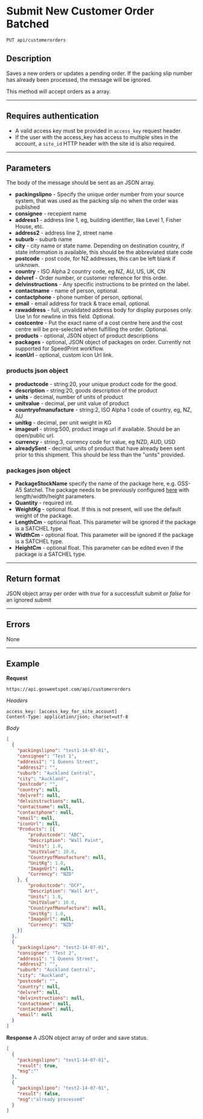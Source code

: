 # Submit New Customer Order Batched

    PUT api/customerorders

## Description
Saves a new orders or updates a pending order. If the packing slip number has already been processed, the message will be ignored.

This method will accept orders as a array.

***

## Requires authentication
* A valid access key must be provided in `access_key` request header.
* If the user with the access_key has access to multiple sites in the account, a `site_id` HTTP header with the site id is also required.

***

## Parameters

The body of the message should be sent as an JSON array.

- **packingslipno** - Specify the unique order number from your source system, that was used as the packing slip no when the order was published
- **consignee** - recepient name
- **address1** - address line 1, eg, building identifier, like Level 1, Fisher House, etc.
- **address2** - address line 2, street name
- **suburb** - suburb name
- **city** - city name or state name. Depending on destination country, if state information is available, this should be the abbreviated state code
- **postcode** - post code, for NZ addresses, this can be left blank if unknown.
- **country** - ISO Alpha 2 country code, eg NZ, AU, US, UK, CN
- **delvref** - Order number, or customer reference for this order.
- **delvinstructions** - Any specific instructions to be printed on the label.
- **contactname** - name of person, optional.
- **contactphone** - phone number of person, optional.
- **email** - email address for track & trace email, optional.
- **rawaddress** - full, unvalidated address body for display purposes only. Use \n for newline in this field. Optional.
- **costcentre** - Put the exact name of a cost centre here and the cost centre will be pre-selected when fulfilling the order. Optional.
- **products** - optional, JSON object of product descriptions
- **packages** - optional, JSON object of packages on order. Currently not supported for SpeedPrint workflow.
- **iconUrl** - optional, custom icon Url link.

### products json object
- **productcode** - string:20, your unique product code for the good.
- **description** - string:20, goods description of the product
- **units** - decimal, number of units of product
- **unitvalue** - decimal, per unit value of product
- **countryofmanufacture** - string:2, ISO Alpha 1 code of country, eg, NZ, AU
- **unitkg** - decimal, per unit weight in KG
- **imageurl** - string:500, product image url if available. Should be an open/public url.
- **currency** - string:3, currency code for value, eg NZD, AUD, USD
- **alreadySent** - decimal, units of product that have already been sent prior to this shipment. This should be less than the "units" provided.

### packages json object
- **PackageStockName** specify the name of the package here, e.g. GSS-A5 Satchel. The package needs to be previously configured [here](https://ship.gosweetspot.com/stocksizes) with length/width/height parameters.
- **Quantity** - required int.
- **WeightKg** - optional float. If this is not present, will use the default weight of the package.
- **LengthCm** - optional float. This parameter will be ignored if the package is a SATCHEL type.
- **WidthCm** - optional float. This parameter will be ignored if the package is a SATCHEL type.
- **HeightCm** - optional float. This parameter can be edited even if the package is a SATCHEL type.


***

## Return format
JSON object array per order with *true* for a successfult submit or *false* for an ignored submit

***

## Errors
None

***

## Example
**Request**

    https://api.gosweetspot.com/api/customerorders

*Headers*

    access_key: [access_key_for_site_account]
    Content-Type: application/json; charset=utf-8



*Body*
``` json
[
  {
    "packingslipno": "test1-14-07-01",
    "consignee": "Test 1",
    "address1": "1 Queens Street",
    "address2": "",
    "suburb": "Auckland Central",
    "city": "Auckland",
    "postcode": "",
    "country": null,
    "delvref": null,
    "delvinstructions": null,
    "contactname": null,
    "contactphone": null,
    "email": null,
    "iconUrl": null,
    "Products": [{
        "productcode": "ABC",
        "Description": "Wall Paint",
        "Units": 1.0,
        "UnitValue": 10.0,
        "CountryofManufacture": null,
        "UnitKg": 1.0,
        "ImageUrl": null,
        "Currency": "NZD"
    }, {
        "productcode": "DCF",
        "Description": "Wall Art",
        "Units": 1.0,
        "UnitValue": 10.0,
        "CountryofManufacture": null,
        "UnitKg": 1.0,
        "ImageUrl": null,
        "Currency": "NZD"
    }]
  },
  {
    "packingslipno": "test2-14-07-01",
    "consignee": "Test 2",
    "address1": "1 Queens Street",
    "address2": "",
    "suburb": "Auckland Central",
    "city": "Auckland",
    "postcode": "",
    "country": null,
    "delvref": null,
    "delvinstructions": null,
    "contactname": null,
    "contactphone": null,
    "email": null
  }
]

```


**Response**
A JSON object array of order and save status.

``` json
[
  {
    "packingslipno": "test1-14-07-01",
    "result": true,
    "msg":""
  },
  {
    "packingslipno": "test2-14-07-01",
    "result": false,
    "msg":"already processed"
  }
]

```
